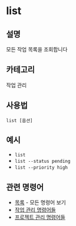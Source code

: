 # list

## 설명
모든 작업 목록을 조회합니다

## 카테고리
작업 관리

## 사용법
```
list [옵션]
```

## 예시
- `list`
- `list --status pending`
- `list --priority high`

## 관련 명령어
- [목록](list.md) - 모든 명령어 보기
- [작업 관리 명령어들](../task-management.md)
- [프로젝트 관리 명령어들](../project-management.md)
